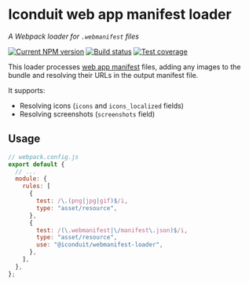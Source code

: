 # Iconduit web app manifest loader

_A Webpack loader for `.webmanifest` files_

[![Current NPM version][badge-npm-version-image]][badge-npm-version-link]
[![Build status][badge-build-image]][badge-build-link]
[![Test coverage][badge-coverage-image]][badge-coverage-link]

[badge-build-image]:
  https://img.shields.io/github/actions/workflow/status/iconduit/webmanifest-loader/ci-library.yml?branch=main&style=for-the-badge
[badge-build-link]:
  https://github.com/iconduit/webmanifest-loader/actions/workflows/ci-library.yml
[badge-coverage-image]:
  https://img.shields.io/codecov/c/gh/iconduit/webmanifest-loader?style=for-the-badge
[badge-coverage-link]: https://codecov.io/gh/iconduit/webmanifest-loader
[badge-npm-version-image]:
  https://img.shields.io/npm/v/nvector-geodesy?label=nvector-geodesy&logo=npm&style=for-the-badge
[badge-npm-version-link]: https://npmjs.com/package/nvector-geodesy

This loader processes [web app manifest] files, adding any images to the bundle
and resolving their URLs in the output manifest file.

[web app manifest]: https://developer.mozilla.org/docs/Web/Manifest

It supports:

- Resolving icons (`icons` and `icons_localized` fields)
- Resolving screenshots (`screenshots` field)

## Usage

```js
// webpack.config.js
export default {
  // ...
  module: {
    rules: [
      {
        test: /\.(png|jpg|gif)$/i,
        type: "asset/resource",
      },
      {
        test: /(\.webmanifest|\/manifest\.json)$/i,
        type: "asset/resource",
        use: "@iconduit/webmanifest-loader",
      },
    ],
  },
};
```
